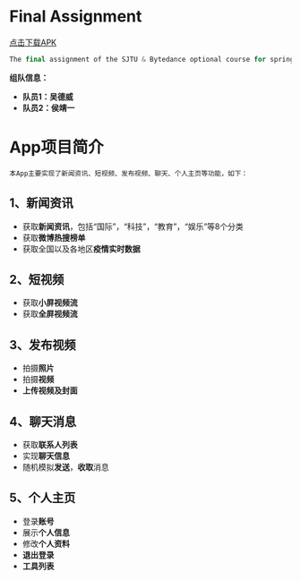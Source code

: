 # Final Assignment
[点击下载APK](https://github.com/leekey-sjtu/final-assignment/raw/master/app-release.apk)
```cpp
The final assignment of the SJTU & Bytedance optional course for spring 2022
```
**组队信息：**
- **队员1：吴德威**
- **队员2：侯靖一**

# App项目简介

``本App主要实现了新闻资讯、短视频、发布视频、聊天、个人主页等功能，如下：``

## 1、新闻资讯

- 获取**新闻资讯**，包括“国际”，“科技”，“教育”，“娱乐”等8个分类
- 获取**微博热搜榜单**
- 获取全国以及各地区**疫情实时数据**

## 2、短视频

- 获取**小屏视频流**
- 获取**全屏视频流**

## 3、发布视频

- 拍摄**照片**
- 拍摄**视频**
- **上传视频及封面**

## 4、聊天消息

- 获取**联系人列表**
- 实现**聊天信息**
- 随机模拟**发送**，**收取**消息

## 5、个人主页

- 登录**账号**
- 展示**个人信息**
- 修改**个人资料**
- **退出登录**
- **工具列表**
